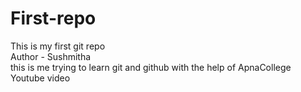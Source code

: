 # First-repo
This is my first git repo 
<br>
Author - Sushmitha 
<br>
this is me trying to learn git and github with the help of ApnaCollege Youtube video

